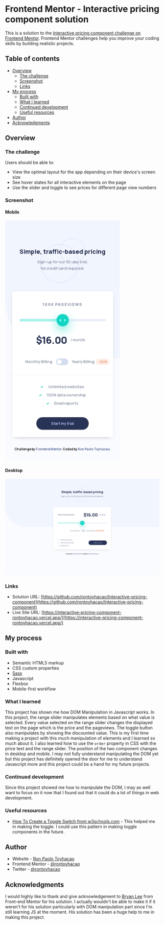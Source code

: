 # Frontend Mentor - Interactive pricing component solution

This is a solution to the [Interactive pricing component challenge on Frontend Mentor](https://www.frontendmentor.io/challenges/interactive-pricing-component-t0m8PIyY8). Frontend Mentor challenges help you improve your coding skills by building realistic projects. 

## Table of contents

- [Overview](#overview)
  - [The challenge](#the-challenge)
  - [Screenshot](#screenshot)
  - [Links](#links)
- [My process](#my-process)
  - [Built with](#built-with)
  - [What I learned](#what-i-learned)
  - [Continued development](#continued-development)
  - [Useful resources](#useful-resources)
- [Author](#author)
- [Acknowledgments](#acknowledgments)

## Overview

### The challenge

Users should be able to:

- View the optimal layout for the app depending on their device's screen size
- See hover states for all interactive elements on the page
- Use the slider and toggle to see prices for different page view numbers

### Screenshot

#### Mobile

![](./screenshots/mobile.jpg)

#### Desktop

![](./screenshots/desktop.jpg)

### Links

- Solution URL: [https://github.com/rontoyhacao/Interactive-pricing-component](https://github.com/rontoyhacao/Interactive-pricing-component)
- Live Site URL: [https://interactive-pricing-component-rontoyhacao.vercel.app/](https://interactive-pricing-component-rontoyhacao.vercel.app/)

## My process

### Built with

- Semantic HTML5 markup
- CSS custom properties
- [Sass](https://sass-lang.com/)
- Javascript
- Flexbox
- Mobile-first workflow

### What I learned

This project has shown me how DOM Manipulation in Javascript works. In this project, the range slider manipulates elements based on what value is selected. Every value selected on the range slider changes the displayed text on the page which is the price and the pageviews. The toggle button also manipulates by showing the discounted value. This is my first time making a project with this much manipulation of elements and I learned so much about it. I also learned how to use the `order` property in CSS with the price text and the range slider. The position of the two component changes in desktop and mobile. I may not fully understand manipulating the DOM yet but this project has definitely opened the door for me to understand Javascript more and this project could be a hand for my future projects.

### Continued development

Since this project showed me how to manipulate the DOM, I may as well want to focus on it now that I found out that it could do a lot of things in web development.

### Useful resources

- [How To Create a Toggle Switch from w3schools.com](https://www.w3schools.com/howto/howto_css_switch.asp) - This helped me in making the toggle. I could use this pattern in making toggle components in the future.

## Author

- Website - [Ron Paolo Toyhacao](https://www.your-site.com)
- Frontend Mentor - [@rontoyhacao](https://www.frontendmentor.io/profile/rontoyhacao)
- Twitter - [@rontoyhacao](https://twitter.com/rontoyhacao)

## Acknowledgments

I would highly like to thank and give acknowledgement to [Bryan Lee](https://www.frontendmentor.io/profile/BL1133) from Front-end Mentor for his solution. I actually wouldn't be able to make it if it weren't for his solution particularly with DOM manipulation part since I'm still learning JS at the moment. His solution has been a huge help to me in making this project.
